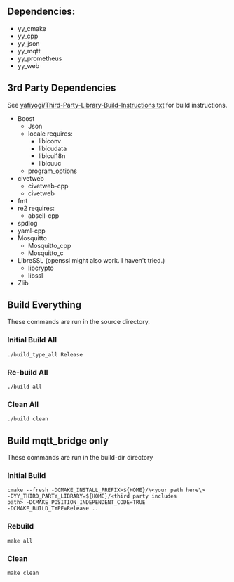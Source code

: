 ## Dependencies:
- yy_cmake
- yy_cpp
- yy_json
- yy_mqtt
- yy_prometheus
- yy_web

## 3rd Party Dependencies
See [yafiyogi/Third-Party-Library-Build-Instructions.txt](https://gist.github.com/yafiyogi/8cc25cca91b6b38f50906ca8d5667bf2) for build instructions.
- Boost
  - Json
  - locale requires:
    - libiconv
    - libicudata
    - libicui18n
    - libicuuc
  - program_options
- civetweb
  - civetweb-cpp
  - civetweb
- fmt
- re2 requires:
  - abseil-cpp
- spdlog
- yaml-cpp
- Mosquitto
  - Mosquitto_cpp
  - Mosquitto_c
- LibreSSL (openssl might also work. I haven't tried.)
  - libcrypto
  - libssl
- Zlib

## Build Everything
These commands are run in the source directory.
### Initial Build All
<code>./build_type_all Release</code>
### Re-build All
<code>./build all</code>
### Clean All
<code>./build clean</code>

## Build mqtt_bridge only
These commands are run in the build-dir directory
### Initial Build
<code>cmake --fresh -DCMAKE_INSTALL_PREFIX=${HOME}/\<your path here\> -DYY_THIRD_PARTY_LIBRARY=${HOME}/\<third party includes path\> -DCMAKE_POSITION_INDEPENDENT_CODE=TRUE -DCMAKE_BUILD_TYPE=Release ..</code>
### Rebuild
<code>make all</code>
### Clean
<code>make clean</code>
